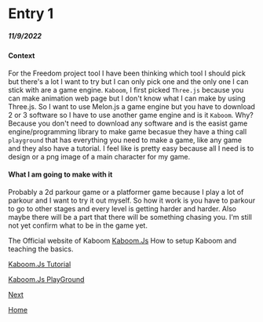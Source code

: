 # Entry 1
##### 11/9/2022

#### Context
For the Freedom project tool I have been thinking which tool I should pick but there's a lot I want to try but I can only pick one and the only one I can stick with are a game engine. `Kaboom`, I first picked `Three.js` because you can make animation web page but I don't know what I can make by using Three.js. So I want to use Melon.js a game engine but you have to download 2 or 3 software so I have to use another game engine and is it `Kaboom`. Why? Because you don't need to download any software and is the easist game engine/programming library to make game becasue they have a thing call `playground` that has everything you need to make a game, like any game and they also have a tutorial. I feel like is pretty easy because all I need is to design or a png image of a main character for my game.

#### What I am going to make with it

Probably a 2d parkour game or a platformer game because I play a lot of parkour and I want to try it out myself. So how it work is you have to parkour to go to other stages and every level is getting harder and harder. Also maybe there will be a part that there will be something chasing you. I'm still not yet confirm what to be in the game yet.

The Official website of Kaboom
[Kaboom.Js](https://kaboomjs.com/)
How to setup Kaboom and teaching the basics.

[Kaboom.Js Tutorial](https://kaboomjs.com/doc/intro)

[Kaboom.Js PlayGround](https://kaboomjs.com/play?demo=platformer)

[Next](entry02.md)

[Home](../README.md)